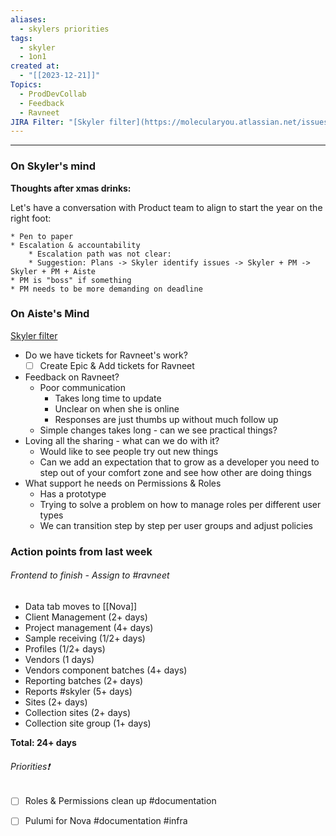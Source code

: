 ```yaml
---
aliases:
  - skylers priorities
tags:
  - skyler
  - 1on1
created at:
  - "[[2023-12-21]]"
Topics:
  - ProdDevCollab
  - Feedback
  - Ravneet
JIRA Filter: "[Skyler filter](https://molecularyou.atlassian.net/issues/?filter=10020)"
---
```

----

### On Skyler's mind

**Thoughts after xmas drinks:** 

Let's have a conversation with Product team to align to start the year on the right foot: 

	* Pen to paper
	* Escalation & accountability
		* Escalation path was not clear:
		* Suggestion: Plans -> Skyler identify issues -> Skyler + PM -> Skyler + PM + Aiste
	* PM is "boss" if something
	* PM needs to be more demanding on deadline

### On Aiste's Mind

[Skyler filter](https://molecularyou.atlassian.net/issues/?filter=10020)

* Do  we have tickets for Ravneet's work?
	- [ ] Create Epic & Add tickets for Ravneet
* Feedback on Ravneet? 
	* Poor communication
		* Takes long time to update
		* Unclear on when she is online
		* Responses are just thumbs up without much follow up
	* Simple changes takes long - can we see practical things?
* Loving all the sharing - what can we do with it? 
	* Would like to see people try out new things
	* Can we add an expectation that to grow as a developer you need to step out of your comfort zone and see how other are doing things
* What support he needs on Permissions & Roles
	* Has a prototype
	* Trying to solve a problem on how to manage roles per different user types
	* We can transition step by step per user groups and adjust policies
### Action points from last week

###### Frontend to finish - Assign to #ravneet
- Data tab moves to [[Nova]]
- Client Management (2+ days)
- Project management (4+ days)
- Sample receiving (1/2+ days)
- Profiles (1/2+ days)
- Vendors (1 days)
- Vendors component batches (4+ days)
- Reporting batches (2+ days)
- Reports #skyler (5+ days)
- Sites (2+ days)
- Collection sites (2+ days)
- Collection site group (1+ days)

**Total: 24+ days** 
###### Priorities❗️
- [ ] Roles & Permissions clean up #documentation
- [ ] Pulumi for Nova #documentation #infra




